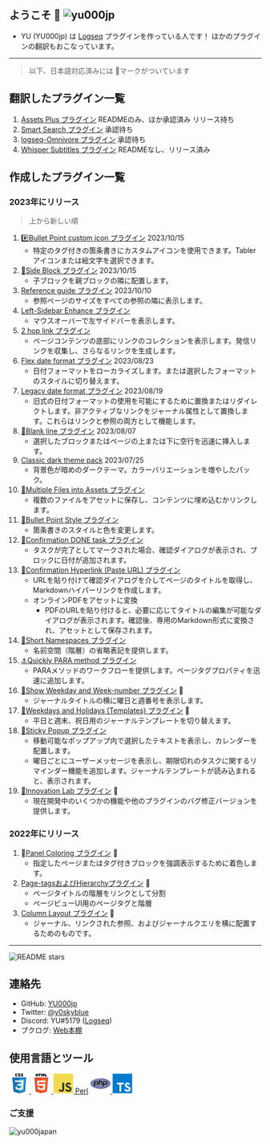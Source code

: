 ## ようこそ 👋 <img src="https://komarev.com/ghpvc/?username=yu000jp&label=Profile%20views&color=0e75b6&style=flat" alt="yu000jp" />

- YU (YU000jp) は [Logseq](https://github.com/logseq) プラグインを作っている人です！ ほかのプラグインの翻訳もおこなっています。

---

> 以下、日本語対応済みには 🗾マークがついています

## 翻訳したプラグイン一覧

1. [Assets Plus プラグイン](https://github.com/xyhp915/logseq-assets-plus) READMEのみ、ほか承認済み リリース待ち
2. [Smart Search プラグイン](https://github.com/YU000jp/logseq-plugin-smartsearch) 承認待ち
3. [logseq-Omnivore プラグイン](https://github.com/YU000jp/logseq-omnivore) 承認待ち
4. [Whisper Subtitles プラグイン](https://github.com/usoonees/logseq-plugin-whisper-subtitles) READMEなし、リリース済み

## 作成したプラグイン一覧

### 2023年にリリース
> 上から新しい順

1. [#️⃣Bullet Point custom icon プラグイン](https://github.com/YU000jp/logseq-plugin-bullet-point-custom-icon) 2023/10/15
   - 特定のタグ付きの箇条書きにカスタムアイコンを使用できます。Tablerアイコンまたは絵文字を選択できます。
1. [🥦Side Block プラグイン](https://github.com/YU000jp/logseq-plugin-side-block) 2023/10/15
   - 子ブロックを親ブロックの隣に配置します。
1. [Reference guide プラグイン](https://github.com/YU000jp/logseq-plugin-reference-guide) 2023/10/10
   - 参照ページのサイズをすべての参照の隣に表示します。
1. [Left-Sidebar Enhance プラグイン](https://github.com/YU000jp/logseq-plugin-left-sidebar-enhance)
   - マウスオーバーで左サイドバーを表示します。
1. [2 hop link プラグイン](https://github.com/YU000jp/logseq-plugin-two-hop-link)
   - ページコンテンツの底部にリンクのコレクションを表示します。発信リンクを収集し、さらなるリンクを生成します。
1. [Flex date format プラグイン](https://github.com/YU000jp/logseq-plugin-flex-date-format) 2023/08/23
   - 日付フォーマットをローカライズします。または選択したフォーマットのスタイルに切り替えます。
1. [Legacy date format プラグイン](https://github.com/YU000jp/logseq-plugin-legacy-date-format) 2023/08/19
   - 旧式の日付フォーマットの使用を可能にするために置換またはリダイレクトします。非アクティブなリンクをジャーナル属性として置換します。これらはリンクと参照の両方として機能します。
1. [🦢Blank line プラグイン](https://github.com/YU000jp/logseq-plugin-blank-line) 2023/08/07
   - 選択したブロックまたはページの上または下に空行を迅速に挿入します。
1. [Classic dark theme pack](https://github.com/YU000jp/logseq-theme-classic-dark-theme-pack) 2023/07/25
   - 背景色が暗めのダークテーマ。カラーバリエーションを増やしたパック。
1. [📂Multiple Files into Assets プラグイン](https://github.com/YU000jp/logseq-plugin-multiple-assets)
   - 複数のファイルをアセットに保存し、コンテンツに埋め込むかリンクします。
1. [🔷Bullet Point Style プラグイン](https://github.com/YU000jp/logseq-plugin-bullet-point-style)
   - 箇条書きのスタイルと色を変更します。
1. [💪Confirmation DONE task プラグイン](https://github.com/YU000jp/logseq-plugin-confirmation-done-task)
   - タスクが完了としてマークされた場合、確認ダイアログが表示され、ブロックに日付が追加されます。
1. [🔗Confirmation Hyperlink (Paste URL) プラグイン](https://github.com/YU000jp/logseq-plugin-confirmation-hyperlink)
   - URLを貼り付けて確認ダイアログを介してページのタイトルを取得し、Markdownハイパーリンクを作成します。
   - オンラインPDFをアセットに変換
     - PDFのURLを貼り付けると、必要に応じてタイトルの編集が可能なダイアログが表示されます。確認後、専用のMarkdown形式に変換され、アセットとして保存されます。
1. [🍰Short Namespaces プラグイン](https://github.com/YU000jp/logseq-plugin-short-namespaces) 
   - 名前空間（階層）の省略表記を提供します。
1. [⚓Quickly PARA method プラグイン](https://github.com/YU000jp/logseq-plugin-quickly-para-method)
   - PARAメソッドのワークフローを提供します。ページタグプロパティを迅速に追加します。
1. [📆Show Weekday and Week-number プラグイン](https://github.com/YU000jp/logseq-plugin-show-weekday-and-week-number) 🗾
     - ジャーナルタイトルの横に曜日と週番号を表示します。
1. [🛌Weekdays and Holidays (Templates) プラグイン](https://github.com/YU000jp/logseq-plugin-weekdays-and-weekends) 🗾
   - 平日と週末、祝日用のジャーナルテンプレートを切り替えます。
1. [📍Sticky Popup プラグイン](https://github.com/YU000jp/logseq-plugin-sticky-popup)
   - 移動可能なポップアップ内で選択したテキストを表示し、カレンダーを配置します。
   - 曜日ごとにユーザーメッセージを表示し、期限切れのタスクに関するリマインダー機能を追加します。ジャーナルテンプレートが読み込まれると、表示されます。
1. [🌱Innovation Lab プラグイン](https://github.com/YU000jp/logseq-plugin-some-menu-extender) 🗾
   - 現在開発中のいくつかの機能や他のプラグインのバグ修正バージョンを提供します。

### 2022年にリリース

1. 🎨[Panel Coloring プラグイン](https://github.com/YU000jp/logseq-plugin-panel-coloring) 🗾
   - 指定したページまたはタグ付きブロックを強調表示するために着色します。
1. [Page-tagsおよびHierarchyプラグイン](https://github.com/YU000jp/logseq-page-tags-and-hierarchy) 🗾
   - ページタイトルの階層をリンクとして分割
   -  ページビューUI用のページタグと階層
1. [Column Layout プラグイン](https://github.com/YU000jp/Logseq-column-Layout) 🗾
   - ジャーナル、リンクされた参照、およびジャーナルクエリを横に配置するためのものです。

---

![README stars](https://github-readme-stats.vercel.app/api?username=YU000jp&theme=graywhite)

## 連絡先
* GitHub: [YU000jp](https://github.com/YU000jp)
* Twitter: [@y0skyblue](https://twitter.com/y0skyblue)
* Discord: YU#5179 ([Logseq](https://discord.gg/logseq))
* ブクログ: [Web本棚](https://booklog.jp/users/p510hv)

## 使用言語とツール
<p align="left"> <a href="https://www.w3schools.com/css/" target="_blank" rel="noreferrer" title="CSS3"><img src="https://raw.githubusercontent.com/devicons/devicon/master/icons/css3/css3-original-wordmark.svg" alt="css3" width="40" height="40"/> </a> <a href="https://www.w3.org/html/" target="_blank" rel="noreferrer" title="HTML5"> <img src="https://raw.githubusercontent.com/devicons/devicon/master/icons/html5/html5-original-wordmark.svg" alt="html5" width="40" height="40"/> </a> <a href="https://developer.mozilla.org/en-US/docs/Web/JavaScript" target="_blank" rel="noreferrer" title="JavaScript"> <img src="https://raw.githubusercontent.com/devicons/devicon/master/icons/javascript/javascript-original.svg" alt="javascript" width="40" height="40"/> </a> <a href="https://www.perl.org/" target="_blank" rel="noreferrer" title="Perl"> Perl</a> <a href="https://www.php.net" target="_blank" rel="noreferrer" title="PHP"> <img src="https://raw.githubusercontent.com/devicons/devicon/master/icons/php/php-original.svg" alt="php" width="40" height="40"/> </a> <a href="https://www.typescriptlang.org/" target="_blank" rel="noreferrer" title="TypeScript"> <img src="https://raw.githubusercontent.com/devicons/devicon/master/icons/typescript/typescript-original.svg" alt="typescript" width="40" height="40"/> </a> </p>

### ご支援
<p><a href="https://www.buymeacoffee.com/yu000japan" title="Buy me a coffee"> <img align="left" src="https://cdn.buymeacoffee.com/buttons/v2/default-yellow.png" height="50" width="210" alt="yu000japan" /></a></p><br><br>
